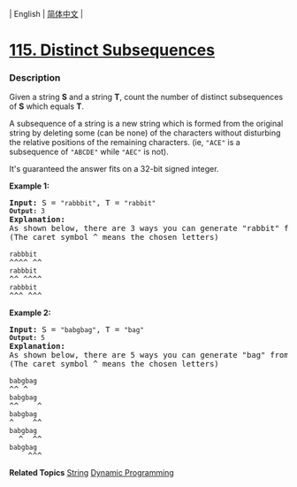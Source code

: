 | English | [简体中文](README.md) |

# [115. Distinct Subsequences](https://leetcode-cn.com/problems/distinct-subsequences)
 ### Description
<p>Given a string <strong>S</strong> and a string <strong>T</strong>, count the number of distinct subsequences of <strong>S</strong> which equals <strong>T</strong>.</p>

<p>A subsequence of a string is a new string which is formed from the original string by deleting some (can be none) of the characters without disturbing the relative positions of the remaining characters. (ie, <code>&quot;ACE&quot;</code> is a subsequence of <code>&quot;ABCDE&quot;</code> while <code>&quot;AEC&quot;</code> is not).</p>

<p>It&#39;s guaranteed the answer fits on a 32-bit signed integer.</p>

<p><strong>Example 1:</strong></p>

<pre>
<strong>Input: </strong>S = <code>&quot;rabbbit&quot;</code>, T = <code>&quot;rabbit&quot;
<strong>Output:</strong>&nbsp;3
</code><strong>Explanation:</strong>
As shown below, there are 3 ways you can generate &quot;rabbit&quot; from S.
(The caret symbol ^ means the chosen letters)

<code>rabbbit</code>
^^^^ ^^
<code>rabbbit</code>
^^ ^^^^
<code>rabbbit</code>
^^^ ^^^
</pre>

<p><strong>Example 2:</strong></p>

<pre>
<strong>Input: </strong>S = <code>&quot;babgbag&quot;</code>, T = <code>&quot;bag&quot;
<strong>Output:</strong>&nbsp;5
</code><strong>Explanation:</strong>
As shown below, there are 5 ways you can generate &quot;bag&quot; from S.
(The caret symbol ^ means the chosen letters)

<code>babgbag</code>
^^ ^
<code>babgbag</code>
^^    ^
<code>babgbag</code>
^    ^^
<code>babgbag</code>
  ^  ^^
<code>babgbag</code>
    ^^^
</pre>

**Related Topics**  [String](https://leetcode-cn.com/tag/string) [Dynamic Programming](https://leetcode-cn.com/tag/dynamic-programming) 